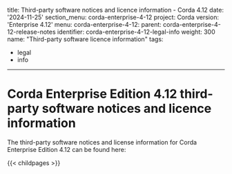 title: Third-party software notices and licence information - Corda 4.12
date: '2024-11-25'
section_menu: corda-enterprise-4-12
project: Corda
version: 'Enterprise 4.12'
menu:
  corda-enterprise-4-12:
    parent: corda-enterprise-4-12-release-notes
    identifier: corda-enterprise-4-12-legal-info
    weight: 300
    name: "Third-party software licence information"
tags:
- legal
- info

---

# Corda Enterprise Edition 4.12 third-party software notices and licence information

The third-party software notices and license information for Corda Enterprise Edition 4.12 can be found here:

{{< childpages >}}